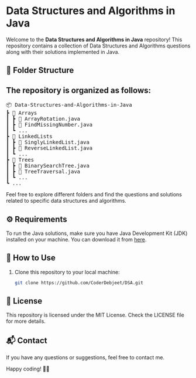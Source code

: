# Data Structures and Algorithms in Java

Welcome to the **Data Structures and Algorithms in Java** repository! This repository contains a collection of Data Structures and Algorithms questions along with their solutions implemented in Java.

## 📁 Folder Structure

## The repository is organized as follows:
<pre>
📦 Data-Structures-and-Algorithms-in-Java
┣ 📂 Arrays
┃ ┣ 📜 ArrayRotation.java
┃ ┣ 📜 FindMissingNumber.java
┃ ┗ ...
┣ 📂 LinkedLists
┃ ┣ 📜 SinglyLinkedList.java
┃ ┣ 📜 ReverseLinkedList.java
┃ ┗ ...
┣ 📂 Trees
┃ ┣ 📜 BinarySearchTree.java
┃ ┣ 📜 TreeTraversal.java
┃ ┗ ...
┗ ...
</pre>

Feel free to explore different folders and find the questions and solutions related to specific data structures and algorithms.

## ⚙️ Requirements

To run the Java solutions, make sure you have Java Development Kit (JDK) installed on your machine. You can download it from [here](https://www.oracle.com/java/technologies/javase-downloads.html).

## 🚀 How to Use

1. Clone this repository to your local machine:

   ```bash
   git clone https://github.com/CoderDebjeet/DSA.git
## 📝 License 

This repository is licensed under the MIT License. Check the LICENSE file for more details.

## 📬 Contact
If you have any questions or suggestions, feel free to contact me.

Happy coding! 🚀🔥
